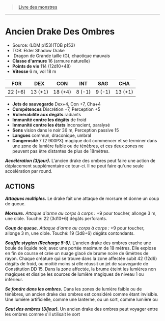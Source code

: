 ﻿> [Livre des monstres](tome_of_beasts_old.md)

---

# Ancien Drake Des Ombres

- Source: (LDM p153)(TOB p153)
- TOB: Elder Shadow Drake
-  Dragon de Grande taille (G), chaotique mauvais
- **Classe d'armure** 16 (armure naturelle)
- **Points de vie** 114 (12d10+48)
- **Vitesse** 6 m, vol 18 m

|FOR|DEX|CON|INT|SAG|CHA|
|---|---|---|---|---|---|
|22 (+6)|13 (+1)|18 (+4)|8 (-1)|9 (-1)|13 (+1)|

- **Jets de sauvegarde** Dex+4, Con +7, Cha+4
- **Compétences** Discrétion +7, Perception +5
- **Vulnérabilité aux dégâts** radiants
- **Immunité contre les dégâts** de froid
- **Immunité contre les états** inconscient, paralysé
- **Sens** vision dans le noir 36 m, Perception passive 15
- **Langues** commun, draconique, umbral
- **Dangerosité** 7 (2 900PX) magique doit commencer et se terminer dans une zone de lumière faible ou de ténèbres, et ces deux zones ne peuvent pas être distantes de plus de 18mètres.

**_Accélération (3/jour)._** L'ancien drake des ombres peut faire une action de déplacement supplémentaire ce tour-ci. Il ne peut faire qu'une seule accélération par round.

## ACTIONS

**_Attaques multiples._** Le drake fait une attaque de morsure et donne un coup de queue.

**_Morsure._** _Attaque d'arme au corps à corps :_ +9 pour toucher, allonge 3 m, une cible. Touché: 22 (3d10+6) dégâts perforants.

**_Coup de queue._** _Attaque d'arme au corps à corps :_ +9 pour toucher, allonge 3 m, une cible. Touché: 19 (3d8+6) dégâts contondants.

**_Souffle stygien (Recharge 5-6)._** L'ancien drake des ombres crache une boule de liquide noir, avec une portée maximum de 18 mètres. Elle explose en fin de course et crée un nuage glacé de brume noire de 6mètres de rayon. Chaque créature qui se trouve dans la zone affectée subit 42 (12d6) dégâts de froid, ou moitié moins si elle réussit un jet de sauvegarde de Constitution DD 15. Dans la zone affectée, la brume éteint les lumières non magiques et dissipe les sources de lumière magiques de niveau 1 ou inférieur.

**_Se fondre dans les ombres._** Dans les zones de lumière faible ou de ténèbres, un ancien drake des ombres est considéré comme étant invisible. Une lumière artificielle, comme une lanterne, ou un sort, comme lumière ou

**_Saut des ombres (3/jour)._** Un ancien drake des ombres peut voyager entre les ombres comme s'il utilisait le sort

